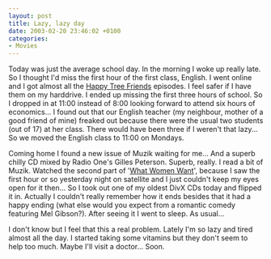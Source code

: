 ```yaml
---
layout: post
title: Lazy, lazy day
date: 2003-02-20 23:46:02 +0100
categories:
- Movies
---
```

Today was just the average school day. In the morning I woke up really late. So I thought I'd miss the first hour of the first class, English. I went online and I got almost all the <a href="http://www.happytreefriends.com/watch_episodes/index.html" title="Cute, cuddly animals whose daily adventures always end up going horribly wrong.">Happy Tree Friends</a> episodes. I feel safer if I have them on my harddrive. I ended up missing the first three hours of school. So I dropped in at 11:00 instead of 8:00 looking forward to attend six hours of economics... I found out that our English teacher (my neighbour, mother of a good friend of mine) freaked out because there were the usual two students (out of 17) at her class. There would have been three if I weren't that lazy... So we moved the English class to 11:00 on Mondays.

Coming home I found a new issue of Muzik waiting for me... And a superb chilly CD mixed by Radio One's Gilles Peterson. Superb, really. I read a bit of Muzik. Watched the second part of '<a href="http://imdb.com/Title?0207201">What Women Want</a>', because I saw the first hour or so yesterday night on satellite and I just couldn't keep my eyes open for it then... So I took out one of my oldest DivX CDs today and flipped it in. Actually I couldn't really remember how it ends besides that it had a happy ending (what else would you expect from a romantic comedy featuring Mel Gibson?). After seeing it I went to sleep. As usual...

I don't know but I feel that this a real problem. Lately I'm so lazy and tired almost all the day. I started taking some vitamins but they don't seem to help too much. Maybe I'll visit a doctor... Soon.
